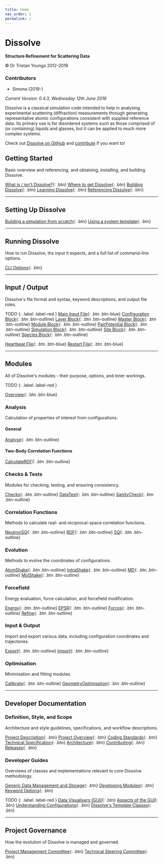 ```yaml
---
title: Home
nav_order: 1
permalink: /
---
```

# Dissolve

**Structure Refinement for Scattering Data**

&copy; Dr Tristan Youngs 2012-2019

### Contributors
- Simona (2019-)

_Current Version: 0.4.3, Wednesday 12th June 2019_

Dissolve is a classical simulation code intended to help in analysing experimental scattering (diffraction) measurements through generating representative atomic configurations consistent with supplied reference data. Its primary use is for disordered systems such as those comprised of (or containing) liquids and glasses, but it can be applied to much more complex systems.

Check out [Dissolve on GitHub](https://www.github.com/trisyoungs/dissolve) and [contribute](developers/contributing.md) if you want to!

## Getting Started

Basic overview and referencing, and obtaining, installing, and building Dissolve.

[What is / isn't Dissolve?](start/overview.md){: .btn}
[Where to get Dissolve](start/get.md){: .btn}
[Building Dissolve](start/build.md){: .btn}
[Learning Dissolve](start/learn.md){: .btn}
[Referencing Dissolve](start/referencing.md){: .btn}

* * *
## Setting Up Dissolve

[Building a simulation from scratch](setup/scratch.md){: .btn}
[Using a system template](setup/templates.md){: .btn}

* * *
## Running Dissolve

How to run Dissolve, ths input it expects, and a full list of command-line options.

[CLI Options](run/cli.md){: .btn}

* * *
## Input / Output

Dissolve's file format and syntax, keyword descriptions, and output file roles.

TODO
{: .label .label-red }
[Main Input File](io/input/index.md){: .btn .btn-blue}
[Configuration Block](io/input/configuration.md){: .btn .btn-outline}
[Layer Block](io/input/layer.md){: .btn .btn-outline}
[Master Block](io/input/master.md){: .btn .btn-outline}
[Module Block](io/input/module.md){: .btn .btn-outline}
[PairPotential Block](io/input/pairpotential.md){: .btn .btn-outline}
[Simulation Block](io/input/simulation.md){: .btn .btn-outline}
[Site Block](io/input/site.md){: .btn .btn-outline}
[Species Block](io/input/species.md){: .btn .btn-outline}

[Heartbeat File](io/heartbeat.md){: .btn .btn-blue}
[Restart File](io/restart.md){: .btn .btn-blue}

* * *
## Modules

All of Dissolve's modules - their purpose, options, and inner workings.

TODO
{: .label .label-red }

[Overview](modules/index.md){: .btn .btn-blue}

### Analysis
Calculation of properties of interest from configurations.

#### General
[Analyse](modules/analyse.md){: .btn .btn-outline}

#### Two-Body Correlation Functions
[CalculateRDF](modules/calculateRDF.md){: .btn .btn-outline}

### Checks & Tests
Modules for checking, testing, and ensuring consistency.

[Checks](modules/checks.md){: .btn .btn-outline}
[DataTest](modules/dataTest.md){: .btn .btn-outline}
[SanityCheck](modules/sanityCheck.md){: .btn .btn-outline}

### Correlation Functions
Methods to calculate real- and reciprocal-space correlation functions.

[NeutronSQ](modules/neutronSQ.md){: .btn .btn-outline}
[RDF](modules/rDF.md){: .btn .btn-outline}
[SQ](modules/sQ.md){: .btn .btn-outline}

### Evolution
Methods to evolve the coordinates of configurations.

[AtomShake](modules/atomShake.md){: .btn .btn-outline}
[IntraShake](modules/intraShake.md){: .btn .btn-outline}
[MD](modules/mD.md){: .btn .btn-outline}
[MolShake](modules/molShake.md){: .btn .btn-outline}

### Forcefield
Energy evaluation, force calculation, and forcefield modification.

[Energy](modules/energy.md){: .btn .btn-outline}
[EPSR](modules/EPSR.md){: .btn .btn-outline}
[Forces](modules/forces.md){: .btn .btn-outline}
[Refine](modules/refine.md){: .btn .btn-outline}

### Input & Output
Import and export various data, including configuration coordinates and trajectories.

[Export](modules/export.md){: .btn .btn-outline}
[Import](modules/import.md){: .btn .btn-outline}

### Optimisation
Minimisation and fitting modules.

[Calibrate](modules/calibrate.md){: .btn .btn-outline}
[GeometryOptimisation](modules/geometryoptimisation.md){: .btn .btn-outline}

* * *
## Developer Documentation

### Definition, Style, and Scope
Architecture and style guidelines, specifications, and workflow descriptions.

[Project Description](developers/description.md){: .btn}
[Project Overview](developers/overview.md){: .btn}
[Coding Standards](developers/standards.md){: .btn}
[Technical Specification](developers/techspec.md){: .btn}
[Architecture](developers/architecture.md){: .btn}
[Contributing](developers/contributing.md){: .btn}
[Releases](developers/releases.md){: .btn}


### Developer Guides

Overviews of classes and implementations relevant to core Dissolve methodology.

[Generic Data Management and Storage](developers/overviews/datamanagement.md){: .btn}
[Developing Modules](developers/overviews/modules.md){: .btn}
[Keyword Options](developers/overviews/keywordoptions.md){: .btn}

TODO
{: .label .label-red }
[Data Visualisers (GUI)](developers/overviews/dataviewers.md){: .btn}
[Aspects of the GUI](developers/overviews/gui.md){: .btn}
[Understanding Configurations](developers/overviews/configurations.md){: .btn}
[Dissolve's Template Classes](developers/overviews/templates.md){: .btn}

* * *
## Project Governance

How the evolution of Dissolve is managed and governed.

[Project Management Committee](governance/project.md){: .btn}
[Technical Steering Committee](governance/technical.md){: .btn}
